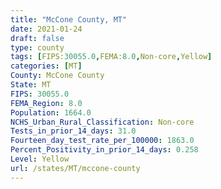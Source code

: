 ```yaml
---
title: "McCone County, MT"
date: 2021-01-24
draft: false
type: county
tags: [FIPS:30055.0,FEMA:8.0,Non-core,Yellow]
categories: [MT]
County: McCone County
State: MT
FIPS: 30055.0
FEMA_Region: 8.0
Population: 1664.0
NCHS_Urban_Rural_Classification: Non-core
Tests_in_prior_14_days: 31.0
Fourteen_day_test_rate_per_100000: 1863.0
Percent_Positivity_in_prior_14_days: 0.258
Level: Yellow
url: /states/MT/mccone-county
---
```



